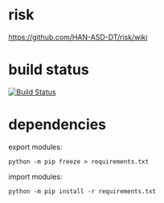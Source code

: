 # risk
https://github.com/HAN-ASD-DT/risk/wiki

# build status
[![Build Status](https://travis-ci.org/HAN-ASD-DT/risk.svg?branch=master)](https://travis-ci.org/HAN-ASD-DT/risk)

# dependencies

export modules:

``python -m pip freeze > requirements.txt``

import modules:

``python -m pip install -r requirements.txt``